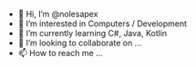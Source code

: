 - 👋 Hi, I’m @nolesapex
- 👀 I’m interested in Computers / Development
- 🌱 I’m currently learning C#, Java, Kotlin
- 💞️ I’m looking to collaborate on ...
- 📫 How to reach me ...

<!---
nolesapex/nolesapex is a ✨ special ✨ repository because its `README.md` (this file) appears on your GitHub profile.
You can click the Preview link to take a look at your changes.
--->
